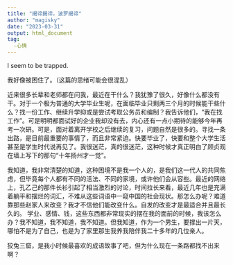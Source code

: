 ```yaml
---
title: "揭谛揭谛，波罗揭谛"
author: "magisky"
date: "2023-03-31"
output: html_document
tag:
  -心情
---
```


I seem to be trapped.

<!--more-->

我好像被困住了。（这篇的思绪可能会很混乱）　　

近来很多长辈和老师都在问我，最近在干什么？我犹豫了很久，好像什么都没有干。对于一个极为普通的大学毕业生呢，在面临毕业只剩两三个月的时候能干些什么？找一份工作、继续升学抑或是尝试考取公务员和编制？我告诉他们，“我在找工作”。可是明明都面试好的企业我却没有去，内心还有一点小期待的能够今年再考一次研。可是，面对着离开学校之后继续的复习，问题自然是很多的。寻找一条出路，是目前最重要的事情了，而且非常紧迫。快要毕业了，快要和整个大学生活甚至是学生时代说再见了。我很迷茫，真的很迷茫，这种时候才真正明白了顾贞观在墙上写下的那句“十年扬州才一觉”。　　

我知道，我非常清楚的知道，这种困境不是我一个人的，是我们这一代人的共同焦虑，但毕竟每个人都有不同的活法、不同的家境，或许他们会从容些。最近的网络上，孔乙己的那件长衫引起了相当激烈的讨论，时间拉长来看，最近几年也是充满着躺平和摆烂的词汇，不难从这些词语中一窥中国的社会现状。那怎么办呢？难道靠那些赵家人来改变？我才不信他们能改变什么。自发的改变才是最适合并且最长久的。
学业、感情、钱，这些东西都非常现实的摆在我的面前的时候，我该怎么办？我不知道，我不知道，我不知道。但我知道，作为一个男生，要撑出一片天，哪怕不是为了自己，也是为了家里那生我养我陪伴我二十多年的几位亲人。　　　

狡兔三窟，是我小时候最喜欢的成语故事了吧，但为什么现在一条路都找不出来啊？
